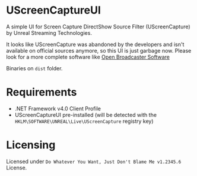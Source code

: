 UScreenCaptureUI
================

A simple UI for Screen Capture DirectShow Source Filter (UScreenCapture) by Unreal Streaming Technologies.

It looks like UScreenCapture was abandoned by the developers and isn't available on official sources anymore, so this UI is just garbage now. Please look for a more complete software like [Open Broadcaster Software](https://obsproject.com/)

Binaries on `dist` folder.

Requirements
============

* .NET Framework v4.0 Client Profile
* UScreenCaptureUI pre-installed (will be detected with the `HKLM\SOFTWARE\UNREAL\Live\UScreenCapture` registry key)

Licensing
=========

Licensed under `Do Whatever You Want, Just Don't Blame Me v1.2345.6` License.